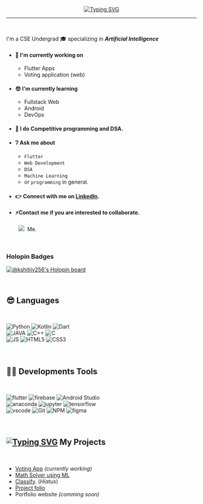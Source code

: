 <p align="center"><a href="https://git.io/typing-svg"><img src="https://readme-typing-svg.herokuapp.com?font=segoe+ui&size=40&pause=30000&color=4095FF&background=FFFFFF00&center=true&width=600&height=60&lines=Hi%2C%F0%9F%91%8B++I'm+Kshitij+Verma" alt="Typing SVG" /></a></p>  
<hr>

<br>

I'm a CSE Undergrad 🎓 specializing in **_Artificial Intelligence_**
- #### 📱 I'm currently working on 
    - Flutter Apps
    - Voting application (web)
    
    
- #### 😎 I'm currently learning 
    - Fullstack Web
    - Android
    - DevOps
    
    
- #### 💎 I do **Competitive programming** and **DSA**.


- #### ❔ Ask me about 
    - `Flutter`
    - `Web Development`
    - `DSA`
    - `Machine Learning`
    - or `programming` in general. 
    
    
- #### 👉 Connect with me on [LinkedIn](https://www.linkedin.com/in/kshitijv256/).  
- #### ⚡Contact me if you are interested to collaborate. 


<p>&nbsp;&nbsp;&nbsp;&nbsp;&nbsp;&nbsp;&nbsp;&nbsp;<a href="mailto:kshitijv250@gmail.com?subject=Hello%20Kshitij,%20From%20Github"><img src="https://img.shields.io/badge/gmail-%23D14836.svg?&style=flat&logo=gmail&logoColor=white" /></a>&nbsp;&nbsp;Me.</p>
<br>

### Holopin Badges

[![@kshitijv256's Holopin board](https://holopin.me/kshitijv256)](https://holopin.io/@kshitijv256)

<br>

## 😎 Languages
<br>  


 
![Python](https://img.shields.io/badge/-Python-yellow?style=flat&logo=Python)
![Kotlin](https://img.shields.io/badge/-Kotlin-grey?style=flat&logo=kotlin)
![Dart](https://img.shields.io/badge/-Dart-blue?style=flat&logo=Dart)  
![JAVA](https://img.shields.io/badge/-JAVA-orange?style=flat&logo=java)
![C++](https://img.shields.io/badge/-C++-red?style=flat&logo=cplusplus)
![C](https://img.shields.io/badge/-C-ff69b4?style=flat&logo=c)  
![JS](https://img.shields.io/badge/-JavaScript-grey?style=flat&logo=javascript)
![HTML5](https://img.shields.io/badge/-HTML5-E34F26?style=flat-square&logo=html5&logoColor=white)
![CSS3](https://img.shields.io/badge/-CSS-yellow?style=flat&logo=css3)  
<br><br>  

## 🧑‍💻 Developments Tools
<br>  


![flutter](https://img.shields.io/badge/-Flutter-skyblue?style=flat&logo=flutter)
![firebase](https://img.shields.io/badge/-Firebase-grey?style=flat&logo=firebase)
![Android Studio](https://img.shields.io/badge/-Android_Studio-grey?style=flat&logo=androidstudio)  
![anaconda](https://img.shields.io/badge/-Anaconda-brightgreeen?style=flat&logo=anaconda&logoColor=black)
![jupyter](https://img.shields.io/badge/-Jupyter-orange?style=flat&logo=jupyter&logoColor=white)
![tensorflow](https://img.shields.io/badge/-Tensorflow-grey?style=flat&logo=tensorflow&logoColor=white)  
![vscode](https://img.shields.io/badge/-VS_code-blue?style=flat&logo=visualstudiocode)
![Git](https://img.shields.io/badge/-Git-grey?style=flat&logo=git)
![NPM](https://img.shields.io/badge/-npm-grey?style=flat&logo=npm)
![figma](https://img.shields.io/badge/-Figma-ff69b4?style=flat&logo=figma)  
<br><br>  


 ## [![Typing SVG](https://readme-typing-svg.herokuapp.com?font=open+sans&duration=200&pause=200&center=true&vCenter=true&width=30&height=20&lines=%E2%9C%A8)](https://git.io/typing-svg) My Projects  
 <br>  
  
 - [Voting App](https://github.com/kshitijv256/Voting-App) *(currently working)*
 - [Math Solver using ML](https://github.com/kshitijv256/Maths-Solver-using-ML)
 - [Classify](https://github.com/kshitijv256/classify). (*Hiatus*)
 - [Project folio](https://github.com/kshitijv256/project_folio)  
 - Portfolio website *(comming soon)*

<br><br>

<!---
## 📊 Some Stats
<br>
<img src="https://github-readme-stats.vercel.app/api?username=kshitijv256&show_icons=true&locale=en" alt="Kshitij Verma">
<br>
<img src="https://github-readme-stats.vercel.app/api/top-langs?username=kshitijv256&show_icons=true&locale=en&layout=compact" alt="Kshitij Verma" />
<br><br>
--->


<!---
kshitijv256/kshitijv256 is a ✨ special ✨ repository because its `README.md` (this file) appears on your GitHub profile.
You can click the Preview link to take a look at your changes.
--->
